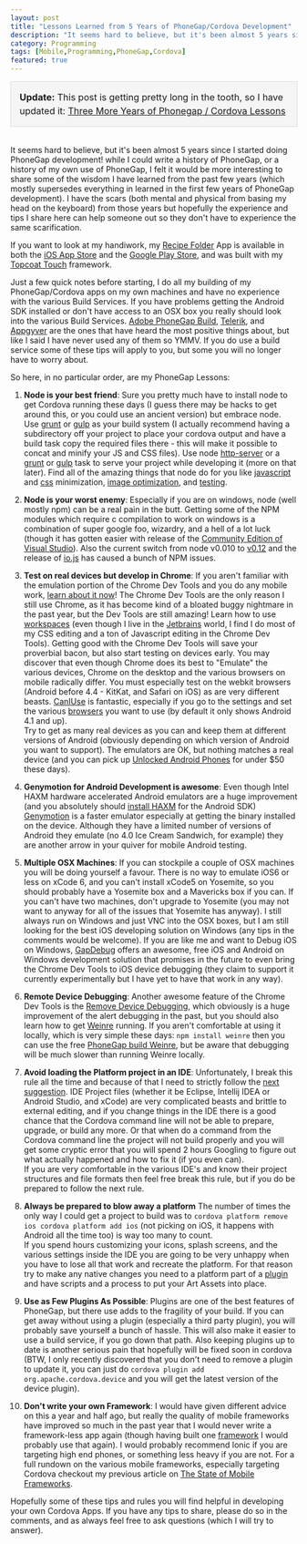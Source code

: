 ```yaml
---
layout: post
title: "Lessons Learned from 5 Years of PhoneGap/Cordova Development"
description: "It seems hard to believe, but it's been almost 5 years since I started doing PhoneGap development!  while I could write a history of PhoneGap, or a history of my own use of PhoneGap, I felt it would be more interesting to share some of the wisdom I have learned from the past few years..."
category: Programming
tags: [Mobile,Programming,PhoneGap,Cordova]
featured: true
---
```


<div style="font-size: 16px; margin: 0 0 10px 0; background: #f5f5f5; border: 1px solid #ddd; padding: 15px; margin: 0 auto 2em auto; max-width: 56.25rem; line-height: 1.5em"><strong>Update:</strong> This post is getting pretty long in the tooth, so I have updated it: <a href="/programming/2018/07/11/three-more-years-of-phonegapcordova-lessons/">Three More Years of Phonegap / Cordova Lessons</a></div>

It seems hard to believe, but it's been almost 5 years since I started doing PhoneGap development!  while
I could write a history of PhoneGap, or a history of my own use of PhoneGap, I felt it would be more interesting
to share some of the wisdom I have learned from the past few years (which mostly supersedes everything in learned
in the first few years of PhoneGap development).  I have the scars (both mental and physical from basing my head
on the keyboard) from those years but hopefully the experience and tips I share here can help someone out so they
don't have to experience the same scarification.  

If you want to look at my handiwork, my [Recipe Folder](https://recipe-folder.com) App is available in both the [iOS App Store](https://itunes.apple.com/ca/app/recipe-folder/id796838333?mt=8)
 and the [Google Play Store](https://play.google.com/store/apps/details?id=com.recipefolder.app), and was built with
 my [Topcoat Touch](http://topcoattouch.com) framework.

Just a few quick notes before starting, I do all my building of my PhoneGap/Cordova apps on my own machines and
have no experience with the various Build Services.  If you have problems getting the Android SDK installed or
don't have access to an OSX box you really should look into the various Build Services. 
[Adobe PhoneGap Build](https://build.phonegap.com/), [Telerik](http://www.telerik.com/appbuilder), and
[Appgyver](http://www.appgyver.com/) are the ones that have heard the most positive things about, but like I
said I have never used any of them so YMMV.  If you do use a build service some of these tips will apply to you,
but some you will no longer have to worry about.

So here, in no particular order, are my PhoneGap Lessons:

1. **Node is your best friend**: Sure you pretty much have to install node to get Cordova running these days (I
guess there may be hacks to get around this, or you could use an ancient version) but embrace node.  Use [grunt](http://gruntjs.com/) or
[gulp](http://gulpjs.com/) as your build system (I actually recommend having a subdirectory off your project to
place your cordova output and have a build task copy the required files there - this will make it possible to
concat and minify your JS and CSS files).  Use node [http-server](https://www.npmjs.com/package/http-server) or
 a [grunt](https://www.npmjs.com/package/grunt-serve) or [gulp](https://www.npmjs.com/package/gulp-serve) task
 to serve your project while developing it (more on that later).  Find all of the amazing things that node 
 do for you like [javascript](https://github.com/mishoo/UglifyJS2) and [css](https://github.com/gruntjs/grunt-contrib-cssmin)
 minimization, [image optimization](https://www.npmjs.com/package/imageoptim), and [testing](https://github.com/mhevery/jasmine-node).
   
2. **Node is your worst enemy**: Especially if you are on windows, node (well mostly npm) can be a real pain in the butt.  Getting
some of the NPM modules which require c compilation to work on windows is a combination of super google foo, wizardry,
and a hell of a lot luck (though it has gotten easier with release of the 
[Community Edition of Visual Studio](http://www.visualstudio.com/en-us/news/vs2013-community-vs.aspx)).  Also the current
switch from node v0.010 to [v0.12](http://strongloop.com/strongblog/node-js-v0-12-apis-breaking/) and the release of 
[io.js](https://iojs.org/en/index.html) has caused a bunch of NPM issues.

3. **Test on real devices but develop in Chrome**: If you aren't familiar with the emulation portion of the Chrome
Dev Tools and you do any mobile work, [learn about it now](https://developer.chrome.com/devtools/docs/device-mode)!  The 
Chrome Dev Tools are the only reason I still use Chrome, as it has become kind of a bloated buggy nightmare in the past
 year, but the Dev Tools are still amazing!  Learn how to use [workspaces](https://developer.chrome.com/devtools/docs/workspaces)
(even though I live in the [Jetbrains](https://www.jetbrains.com/webstorm/) world, I find I do most of my CSS editing 
and a ton of Javascript editing in the Chrome Dev Tools).  Getting good with the Chrome Dev Tools will save your proverbial
bacon, but also start testing on devices early.  You may discover that even though Chrome does its best to "Emulate" the various
devices, Chrome on the desktop and the various browsers on mobile radically differ.  You must especially test on the webkit browsers 
(Android before 4.4 - KitKat, and Safari on iOS) as are very different beasts.  [CanIUse](http://caniuse.com/) is fantastic, especially
if you go to the settings and set the various [browsers](http://caniuse.com/#compare) you want to use (by default it only shows Android 4.1 and up).  
Try to get as many real devices as you can and keep them at different versions of Android (obviously
depending on which version of Android you want to support).  The emulators are OK, but nothing matches a real device (and you can
pick up [Unlocked Android Phones](http://www.amazon.com/s/?url=field-keywords=android+unlocked) for under $50 these days). 

4. **Genymotion for Android Development is awesome**: Even though Intel HAXM hardware accelerated Android emulators are a huge improvement (and you
absolutely should [install HAXM](https://software.intel.com/en-us/android/articles/installation-instructions-for-intel-hardware-accelerated-execution-manager-windows)
for the Android SDK) [Genymotion](https://www.genymotion.com/) is a faster emulator especially at getting the binary installed on the device.  Although
they have a limited number of versions of Android they emulate (no 4.0 Ice Cream Sandwich, for example) they are another arrow in your quiver for
mobile Android testing.

5. **Multiple OSX Machines**: If you can stockpile a couple of OSX machines you will be doing yourself a favour.  There is no way
to emulate iOS6 or less on xCode 6, and you can't install xCode5 on Yosemite, so you should probably have a Yosemite box and
a Mavericks box if you can.  If you can't have two machines, don't upgrade to Yosemite (you may not want to anyway for all of the
issues that Yosemite has anyway).  I still always run on Windows and just VNC into the OSX boxes, but I am still looking for the best
iOS developing solution on Windows (any tips in the comments would be welcome).  If you are like me and want to Debug iOS on Windows, [GapDebug](https://www.genuitec.com/products/gapdebug/) offers an awesome, free iOS and
Android on Windows development solution that promises in the future to even bring the Chrome Dev Tools to iOS device debugging (they
claim to support it currently experimentally but I have yet to have that work in any way).  
 
6. **Remote Device Debugging**: Another awesome feature of the Chrome Dev Tools is the [Remove Device Debugging](https://developer.chrome.com/devtools/docs/remote-debugging),
 which obviously is a huge improvement of the alert debugging in the past, but you should also learn how to get 
 [Weinre](http://people.apache.org/~pmuellr/weinre-docs/latest/) running.  If you aren't comfortable at using it locally, which 
  is very simple these days:  `npm install weinre` then you can use the free [PhoneGap build Weinre](http://debug.build.phonegap.com/), 
  but be aware that debugging will be much slower than running Weinre locally. 
  
7. **Avoid loading the Platform project in an IDE**:  Unfortunately, I break this rule all the time and because of that I need to strictly follow
the [next suggestion](#blowAway).  IDE Project files (whether it be Eclipse, Intellij IDEA or Android Studio, and xCode) are very complicated beasts
and brittle to external editing, and if you change things in the IDE there is a good chance that the Cordova command line will not be
able to prepare, upgrade, or build any more.  Or that when do a command from the Cordova command line the project will not build
properly and you will get some cryptic error that you will spend 2 hours Googling to figure out what actually happened and how to fix it (if you even can).  
If you are very comfortable in the various IDE's and know their project structures and file formats then feel free break this rule, 
but if you do be prepared to follow the next rule. 

8. <a name="blowAway"></a>**Always be prepared to blow away a platform** The number of times the only way I could get a project to build was 
to `cordova platform remove ios
cordova platform add ios` (not picking on iOS, it happens with Android all the time too) is way too many to count.  
If you spend hours customizing your icons, splash screens, and the various settings inside the IDE you are going to be 
very unhappy when you have to lose all that work and recreate the platform.  For
that reason try to make any native changes you need to a platform part of a [plugin](http://cordova.apache.org/docs/en/edge/guide_hybrid_plugins_index.md.html)
and have scripts and a process to put your Art Assets into place.  

9. **Use as Few Plugins As Possible**: Plugins are one of the best features of PhoneGap, but there use adds to the fragility of your build.
If you can get away without using a plugin (especially a third party plugin), you will probably save yourself a bunch of hassle.  This will
also make it easier to use a build service, if you go down that path.  Also keeping plugins up to date is another serious pain that hopefully
will be fixed soon in cordova (BTW, I only recently discovered that you don't need to remove a plugin to update it, you can just do 
`cordova plugin add org.apache.cordova.device` and you will get the latest version of the device plugin).
    
10. **Don't write your own Framework**: I would have given different advice on this a year and half ago, but really the quality of 
mobile frameworks have improved so much in the past year that I would never write a framework-less app again 
(though having built one [framework](http://topcoattouch.com) I would probably use that again).  I would probably
recommend Ionic if you are targeting high end phones, or something less heavy if you are not.  For a full rundown on the
various mobile frameworks, especially targeting Cordova checkout my previous article on 
[The State of Mobile Frameworks](http://www.agingcoder.com/programming/2014/04/22/the-state-of-html-mobile-frameworks-in-2014/).

Hopefully some of these tips and rules you will find helpful in developing your own Cordova Apps.  If you have any tips to share,
  please do so in the comments, and as always feel free to ask questions (which I will try to answer).
  
  
